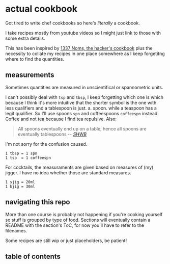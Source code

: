 # actual cookbook

Got tired to write chef cookbooks so here's *literally* a cookbook.

I take recipes mostly from youtube videos so I might just link to those with some extra details.

This has been inspired by [1337 Noms, the hacker's cookbook](https://github.com/theDevilsVoice/1337-Noms-The-Hacker-Cookbook) plus the necessity to collate my recipes in one place somewhere as I keep forgetitng where to find the quantities.

## measurements

Sometimes quantities are measured in unscientifical or spannometric units.

I can't possibly deal with `tsp` and `tbsp`, I keep forgetting which one is which because I think it's more intuitive that the shorter symbol is the one with less qualifiers and a tablespoon is just. a. spoon. while a teaspoon has a legit qualifier. So I'll use spoons `spn` and coffeespoons `coffeespn` instead. Coffee and not tea because I find tea repulsive. Also:

> All spoons eventually end up on a table, hence all spoons are eventually tablespoons -- *[SHWB](https://github.com/SHWB)*

I'm not sorry for the confusion caused.

```
1 tbsp = 1 spn
1 tsp  = 1 coffeespn
```

For cocktails, the measuraments are given based on measures of (my) jigger. I have no idea whether those are standard measures.
```
1 sjig = 20ml
1 bjig = 30ml
```

## navigating this repo

More than one course is probably not happening if you're cooking yourself so stuff is grouped by type of food. Sections will eventually contain a README with the section's ToC, for now you'll have to refer to the filenames.

Some recipes are still wip or just placeholders, be patient!

## table of contents

